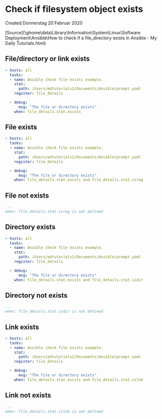 # Check if filesystem object exists
Created Donnerstag 20 Februar 2020

[Source](\\ghome\data\Library\Information\System\Linux\Software Deployment\Ansible\How to check if a file_directory exists in Ansible - My Daily Tutorials.html)

File/directory or link exists
-----------------------------
```yaml
- hosts: all
  tasks:
  - name: Ansible check file exists example.
    stat:
      path: /Users/mdtutorials2/Documents/Ansible/prompt.yaml
    register: file_details

  - debug:
      msg: "The file or directory exists"
    when: file_details.stat.exists
```


File exists
-----------
```yaml
- hosts: all
  tasks:
  - name: Ansible check file exists example.
    stat:
      path: /Users/mdtutorials2/Documents/Ansible/prompt.yaml
    register: file_details

  - debug:
      msg: "The file or directory exists"
    when: file_details.stat.exists and file_details.stat.isreg
```


File not exists
---------------
```yaml
...
when: file_details.stat.isreg is not defined
```


Directory exists
----------------
```yaml
- hosts: all
  tasks:
  - name: Ansible check file exists example.
    stat:
      path: /Users/mdtutorials2/Documents/Ansible/prompt.yaml
    register: file_details

  - debug:
      msg: "The file or directory exists"
    when: file_details.stat.exists and file_details.stat.isdir
```


Directory not exists
--------------------
```yaml
...
when: file_details.stat.isdir is not defined
```


Link exists
-----------
```yaml
- hosts: all
  tasks:
  - name: Ansible check file exists example.
    stat:
      path: /Users/mdtutorials2/Documents/Ansible/prompt.yaml
    register: file_details

  - debug:
      msg: "The file or directory exists"
    when: file_details.stat.exists and file_details.stat.islnk
```


Link not exists
---------------
```yaml
...
when: file_details.stat.islnk is not defined
```

